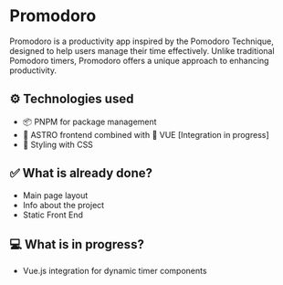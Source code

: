 # Promodoro

Promodoro is a productivity app inspired by the Pomodoro Technique, designed to help users manage their time effectively. Unlike traditional Pomodoro timers, Promodoro offers a unique approach to enhancing productivity.

## ⚙️ Technologies used

- 📦 PNPM for package management
- 🚀 ASTRO frontend combined with 💚 VUE [Integration in progress]
- 🎨 Styling with CSS

## ✅ What is already done?

- Main page layout
- Info about the project
- Static Front End

## 💻 What is in progress?

- Vue.js integration for dynamic timer components
